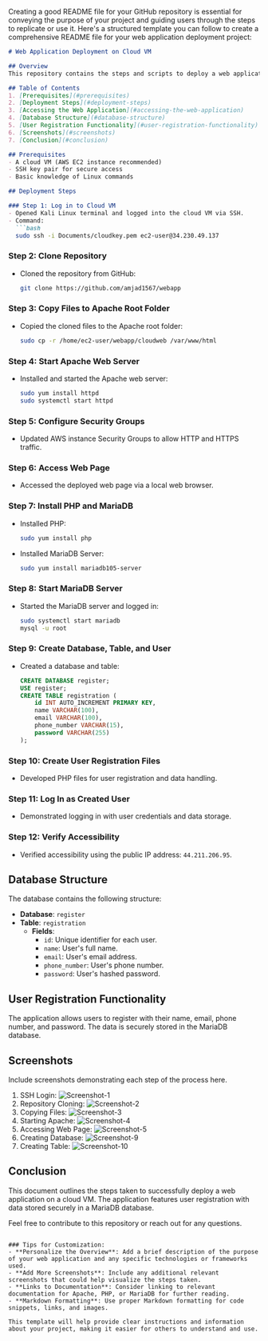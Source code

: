 Creating a good README file for your GitHub repository is essential for conveying the purpose of your project and guiding users through the steps to replicate or use it. Here's a structured template you can follow to create a comprehensive README file for your web application deployment project:

```markdown
# Web Application Deployment on Cloud VM

## Overview
This repository contains the steps and scripts to deploy a web application on a cloud Virtual Machine (VM) using Apache, PHP, and MariaDB. It includes the configuration of the server, database setup, and user registration functionality.

## Table of Contents
1. [Prerequisites](#prerequisites)
2. [Deployment Steps](#deployment-steps)
3. [Accessing the Web Application](#accessing-the-web-application)
4. [Database Structure](#database-structure)
5. [User Registration Functionality](#user-registration-functionality)
6. [Screenshots](#screenshots)
7. [Conclusion](#conclusion)

## Prerequisites
- A cloud VM (AWS EC2 instance recommended)
- SSH key pair for secure access
- Basic knowledge of Linux commands

## Deployment Steps

### Step 1: Log in to Cloud VM
- Opened Kali Linux terminal and logged into the cloud VM via SSH.
- Command:
  ```bash
  sudo ssh -i Documents/cloudkey.pem ec2-user@34.230.49.137
  ```

### Step 2: Clone Repository
- Cloned the repository from GitHub:
  ```bash
  git clone https://github.com/amjad1567/webapp
  ```

### Step 3: Copy Files to Apache Root Folder
- Copied the cloned files to the Apache root folder:
  ```bash
  sudo cp -r /home/ec2-user/webapp/cloudweb /var/www/html
  ```

### Step 4: Start Apache Web Server
- Installed and started the Apache web server:
  ```bash
  sudo yum install httpd
  sudo systemctl start httpd
  ```

### Step 5: Configure Security Groups
- Updated AWS instance Security Groups to allow HTTP and HTTPS traffic.

### Step 6: Access Web Page
- Accessed the deployed web page via a local web browser.

### Step 7: Install PHP and MariaDB
- Installed PHP:
  ```bash
  sudo yum install php
  ```
- Installed MariaDB Server:
  ```bash
  sudo yum install mariadb105-server
  ```

### Step 8: Start MariaDB Server
- Started the MariaDB server and logged in:
  ```bash
  sudo systemctl start mariadb
  mysql -u root
  ```

### Step 9: Create Database, Table, and User
- Created a database and table:
  ```sql
  CREATE DATABASE register;
  USE register;
  CREATE TABLE registration (
      id INT AUTO_INCREMENT PRIMARY KEY,
      name VARCHAR(100),
      email VARCHAR(100),
      phone_number VARCHAR(15),
      password VARCHAR(255)
  );
  ```

### Step 10: Create User Registration Files
- Developed PHP files for user registration and data handling.

### Step 11: Log In as Created User
- Demonstrated logging in with user credentials and data storage.

### Step 12: Verify Accessibility
- Verified accessibility using the public IP address: `44.211.206.95`.

## Database Structure
The database contains the following structure:

- **Database**: `register`
- **Table**: `registration`
  - **Fields**:
    - `id`: Unique identifier for each user.
    - `name`: User's full name.
    - `email`: User's email address.
    - `phone_number`: User's phone number.
    - `password`: User's hashed password.

## User Registration Functionality
The application allows users to register with their name, email, phone number, and password. The data is securely stored in the MariaDB database.

## Screenshots
Include screenshots demonstrating each step of the process here.

1. SSH Login: ![Screenshot-1](screenshot-1(ssh).png)
2. Repository Cloning: ![Screenshot-2](Screenshot-2(clone).png)
3. Copying Files: ![Screenshot-3](Screenshot-3(copy).png)
4. Starting Apache: ![Screenshot-4](Screenshot-4(httpd).png)
5. Accessing Web Page: ![Screenshot-5](screenshot-5(webpage).png)
6. Creating Database: ![Screenshot-9](Screenshot-9(create_db).png)
7. Creating Table: ![Screenshot-10](Screenshot-10(table).png)

## Conclusion
This document outlines the steps taken to successfully deploy a web application on a cloud VM. The application features user registration with data stored securely in a MariaDB database.

Feel free to contribute to this repository or reach out for any questions.
```

### Tips for Customization:
- **Personalize the Overview**: Add a brief description of the purpose of your web application and any specific technologies or frameworks used.
- **Add More Screenshots**: Include any additional relevant screenshots that could help visualize the steps taken.
- **Links to Documentation**: Consider linking to relevant documentation for Apache, PHP, or MariaDB for further reading.
- **Markdown Formatting**: Use proper Markdown formatting for code snippets, links, and images.

This template will help provide clear instructions and information about your project, making it easier for others to understand and use.
